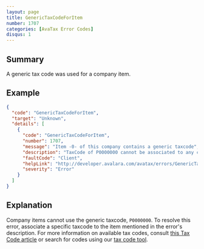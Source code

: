 ```yaml
---
layout: page
title: GenericTaxCodeForItem
number: 1707
categories: [AvaTax Error Codes]
disqus: 1
---
```


## Summary

A generic tax code was used for a company item.

## Example

```json
{
  "code": "GenericTaxCodeForItem",
  "target": "Unknown",
  "details": [
    {
      "code": "GenericTaxCodeForItem",
      "number": 1707,
      "message": "Item -0- of this company contains a generic taxcode",
      "description": "TaxCode of P0000000 cannot be associated to any company item.",
      "faultCode": "Client",
      "helpLink": "http://developer.avalara.com/avatax/errors/GenericTaxCodeForItem",
      "severity": "Error"
    }
  ]
}
```

## Explanation

Company items cannot use the generic taxcode, `P0000000`. To resolve this error, associate a specific taxcode to the item mentioned in the error's description. For more information on available tax codes, consult [this Tax Code article](https://help.avalara.com/000_Avalara_AvaTax/Select_Avalara_Tax_Codes) or search for codes using our [tax code tool](https://taxcode.avatax.avalara.com/).
